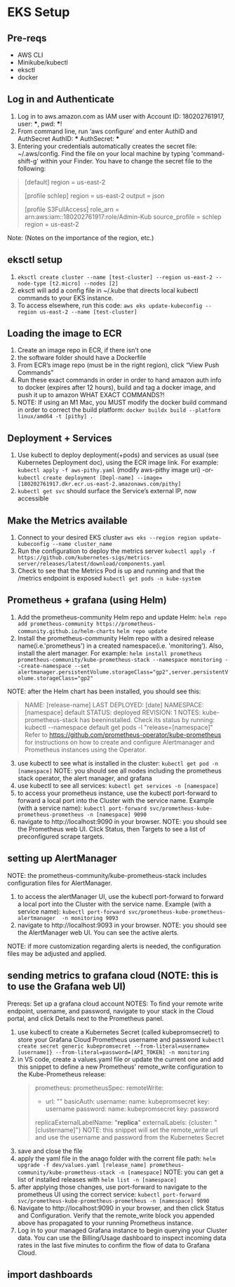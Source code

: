 # EKS Setup

## Pre-reqs

- AWS CLI
- Minikube/kubectl
- eksctl
- docker

## Log in and Authenticate

1. Log in to aws.amazon.com as IAM user with Account ID: 180202761917, user:
   **\***, pwd: **\***!
2. From command line, run ‘aws configure’ and enter AuthID and AuthSecret
   AuthID: **\*** AuthSecret: **\***
3. Entering your credentials automatically creates the secret file:
   ~/.aws/config. Find the file on your local machine by typing
   'command-shift-g' within your Finder. You have to change the secret file to
   the following:

> [default] region = us-east-2
>
> [profile schlep] region = us-east-2 output = json
>
> [profile S3FullAccess] role_arn = arn:aws:iam::180202761917:role/Admin-Kub
> source_profile = schlep region = us-east-2

Note: (Notes on the importance of the region, etc.)

## eksctl setup

1. `eksctl create cluster --name [test-cluster] --region us-east-2 --node-type [t2.micro] --nodes [2]`
2. eksctl will add a config file in ~/.kube that directs local kubectl commands
   to your EKS instance.
3. To access elsewhere, run this code:
   `aws eks update-kubeconfig --region us-east-2 --name [test-cluster]`

## Loading the image to ECR

1. Create an image repo in ECR, if there isn’t one
2. the software folder should have a Dockerfile
3. From ECR’s image repo (must be in the right region), click “View Push
   Commands”
4. Run these exact commands in order in order to hand amazon auth info to docker
   (expires after 12 hours), build and tag a docker image, and push it up to
   amazon WHAT EXACT COMMANDS?!
5. NOTE: If using an M1 Mac, you MUST modify the docker build command in order
   to correct the build platform:
   `docker buildx build --platform linux/amd64 -t [pithy] .`

## Deployment + Services

1. Use kubectl to deploy deployment(+pods) and services as usual (see Kubernetes
   Deployment doc), using the ECR image link. For example:
   `kubectl apply -f aws-pithy.yaml` (modify aws-pithy image uri) -or-
   `kubectl create deployment [Depl-name] --image=[180202761917.dkr.ecr.us-east-2.amazonaws.com/pithy]`
2. `kubectl get svc` should surface the Service’s external IP, now accessible

## Make the Metrics available

1. Connect to your desired EKS cluster
   `aws eks --region region update-kubeconfig --name cluster_name`
2. Run the configuration to deploy the metrics server
   `kubectl apply -f https://github.com/kubernetes-sigs/metrics-server/releases/latest/download/components.yaml`
3. Check to see that the Metrics Pod is up and running and that the /metrics
   endpoint is exposed `kubectl get pods -n kube-system`

## Prometheus + grafana (using Helm)

1. Add the prometheus-community Helm repo and update Helm:
   `helm repo add prometheus-community https://prometheus-community.github.io/helm-charts`
   `helm repo update`
2. Install the prometheus-community Helm repo with a desired release
   name(i.e.'prometheus') in a created namespace(i.e. 'monitoring'). Also,
   install the alert manager. For example:
   `helm install prometheus prometheus-community/kube-prometheus-stack --namespace monitoring --create-namespace --set alertmanager.persistentVolume.storageClass="gp2",server.persistentVolume.storageClass="gp2"`

NOTE: after the Helm chart has been installed, you should see this:

> NAME: [release-name] LAST DEPLOYED: [date] NAMESPACE: [namespace] default
> STATUS: deployed REVISION: 1 NOTES: kube-prometheus-stack has beeninstalled.
> Check its status by running: kubectl --namespace default get pods -l
> "release=[namespace]" Refer to
> https://github.com/prometheus-operator/kube-prometheus for instructions on how
> to create and configure Alertmanager and Prometheus instances using the
> Operator.

3. use kubectl to see what is installed in the cluster:
   `kubectl get pod -n [namespace]` NOTE: you should see all nodes including the
   prometheus stack operator, the alert manager, and grafana
4. use kubectl to see all services: `kubectl get services -n [namespace]`
5. to access your prometheus instance, use the kubectl port-forward to forward a
   local port into the Cluster with the service name. Example (with a service
   name):
   `kubectl port-forward svc/prometheus-kube-prometheus-prometheus -n [namespace] 9090`
6. navigate to http://localhost:9090 in your browser. NOTE: you should see the Prometheus web UI. Click Status, then Targets to see a list of preconfigured scrape targets.

## setting up AlertManager

NOTE: the prometheus-community/kube-prometheus-stack includes configuration files for AlertManager.

1. to access the alertManager UI, use the kubectl port-forward to forward a
   local port into the Cluster with the service name. Example (with a service
   name):
   `kubectl port-forward svc/prometheus-kube-prometheus-alertmanager  -n monitoring 9093`
2. navigate to http://localhost:9093 in your browser. NOTE: you should see the
   AlertManager web UI. You can see the active alerts.

NOTE: if more customization regarding alerts is needed, the configuration files may be adjusted and applied.

## sending metrics to grafana cloud (NOTE: this is to use the Grafana web UI)

Prereqs: Set up a grafana cloud account NOTES: To find your remote write
endpoint, username, and password, navigate to your stack in the Cloud portal,
and click Details next to the Prometheus panel.

1.  use kubectl to create a Kubernetes Secret (called kubepromsecret) to store
    your Grafana Cloud Prometheus username and password
    `kubectl create secret generic kubepromsecret --from-literal=username=[username]} --from-literal=password=[API_TOKEN] -n monitoring`
2.  in VS code, create a values.yaml file or update the current one and add this
    snippet to define a new Prometheus' remote_write configuration to the
    Kube-Prometheus release:
    > prometheus: prometheusSpec: remoteWrite:
    >
    > - url: "<Your Cloud Prometheus instance remote_write endpoint>" basicAuth:
    >   username: name: kubepromsecret key: username password: name:
    >   kubepromsecret key: password
    >
    > replicaExternalLabelName: "**replica**" externalLabels: {cluster:
    > "[clustername]"}
            NOTE: this snippet will set the remote_write url and use the username and password from the Kubernetes Secret
3.  save and close the file
4.  apply the yaml file in the anago folder with the corrent file path:
    `helm upgrade -f dev/values.yaml [release_name] prometheus-community/kube-prometheus-stack -n [namespace]`
    NOTE: you can get a list of installed releases with
    `helm list -n [namespace]`
5.  after applying those changes, use port-forward to navigate to the prometheus
    UI using the correct service:
    `kubectl port-forward svc/prometheus-kube-prometheus-prometheus -n [namespace] 9090`
6.  Navigate to http://localhost:9090 in your browser, and then click Status and
    Configuration. Verify that the remote_write block you appended above has
    propagated to your running Prometheus instance.
7.  Log in to your managed Grafana instance to begin querying your Cluster data.
    You can use the Billing/Usage dashboard to inspect incoming data rates in
    the last five minutes to confirm the flow of data to Grafana Cloud.

## import dashboards
